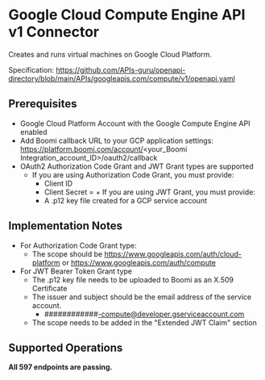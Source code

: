 # Google Cloud Compute Engine API v1 Connector
Creates and runs virtual machines on Google Cloud Platform.

Specification: https://github.com/APIs-guru/openapi-directory/blob/main/APIs/googleapis.com/compute/v1/openapi.yaml

## Prerequisites
+ Google Cloud Platform Account with the Google Compute Engine API enabled
+ Add Boomi callback URL to your GCP application settings: https://platform.boomi.com/account/<your_Boomi Integration_account_ID>/oauth2/callback
+ OAuth2 Authorization Code Grant and JWT Grant types are supported
  + If you are using Authorization Code Grant, you must provide:
      + Client ID
      + Client Secret
=  + If you are using JWT Grant, you must provide:
    + A .p12 key file created for a GCP service account

## Implementation Notes
+ For Authorization Code Grant type:
  + The scope should be https://www.googleapis.com/auth/cloud-platform or https://www.googleapis.com/auth/compute
+ For JWT Bearer Token Grant type
  + The .p12 key file needs to be uploaded to Boomi as an X.509 Certificate
  + The issuer and subject should be the email address of the service account.
    + \############-compute@developer.gserviceaccount.com
  + The scope needs to be added in the "Extended JWT Claim" section

## Supported Operations
**All 597 endpoints are passing.**

